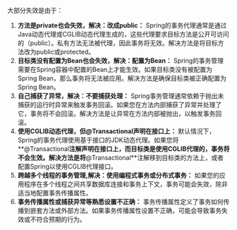 大部分失效是由于：

1. **方法是private也会失效，解决：改成public：** Spring的事务代理通常是通过Java动态代理或CGLIB动态代理生成的，这些代理要求目标方法是公开可访问的（public）。私有方法无法被代理，因此事务将无效。解决方法是将目标方法改为public或protected。
2. **目标类没有配置为Bean也会失效，解决：配置为Bean：** Spring的事务管理需要在Spring容器中配置的Bean上才能生效。如果目标类没有被配置为Spring Bean，那么事务将无法被应用。解决方法是确保目标类被正确配置为Spring Bean。
3. **自己捕获了异常，解决：不要捕获处理：** Spring事务管理通常依赖于抛出未捕获的运行时异常来触发事务回滚。如果您在方法内部捕获了异常并处理了它，事务将不会回滚。解决方法是让异常在方法内部被抛出，以触发事务回滚。
4. **使用CGLIB动态代理，但@Transactional声明在接口上：** 默认情况下，Spring的事务代理使用基于接口的JDK动态代理。如果您将**@Transactional**注解声明在接口上，而目标类是使用CGLIB代理的，事务将不会生效。解决方法是将**@Transactional**注解移到目标类的方法上，或者配置Spring以使用CGLIB代理接口。
5. **跨越多个线程的事务管理,解决：使用编程式事务或分布式事务：** 如果您的应用程序在多个线程之间共享数据库连接和事务上下文，事务可能会失效，除非适当地配置事务传播属性。
6. **事务传播属性或捕获异常等熟悉设置不正确：** 事务传播属性定义了事务如何传播到嵌套方法或外部方法。如果事务传播属性设置不正确，可能会导致事务失效或不符合预期的行为。
